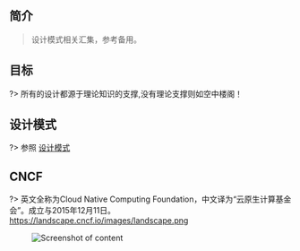 ## 简介
> 设计模式相关汇集，参考备用。
## 目标
?> 所有的设计都源于理论知识的支撑,没有理论支撑则如空中楼阁！

## 设计模式

?> 参照  [设计模式](https://www.runoob.com/design-pattern/design-pattern-tutorial.html ':crossorgin')  
## CNCF

?> 英文全称为Cloud Native Computing Foundation，中文译为“云原生计算基金会”。成立与2015年12月11日。  https://landscape.cncf.io/images/landscape.png

<figure class="thumbnails">
    <img src="assets/img/landscape.png"  alt="Screenshot of content" title="Content">
</figure>


